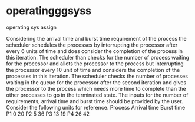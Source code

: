 # operatingggsyss
operating sys assign

Considering the arrival time and burst time requirement of the process the scheduler schedules the processes by interrupting the processor after every 6 units of time and does consider the completion of the process in this iteration. The scheduler than checks for the number of process waiting for the processor and allots the processor to the process but interrupting the processor every 10 unit of time and considers the completion of the processes in this iteration. The scheduler checks the number of processes waiting in the queue for the processor after the second iteration and gives the processor to the process which needs more time to complete than the other processes to go in the terminated state. 
The inputs for the number of requirements, arrival time and burst time should be provided by the user. 
Consider the following units for reference. Process 	Arrival time 	Burst time 
P1 	0 	20 
P2 	5 	36 
P3 	13 	19 
P4 	26 	42 

